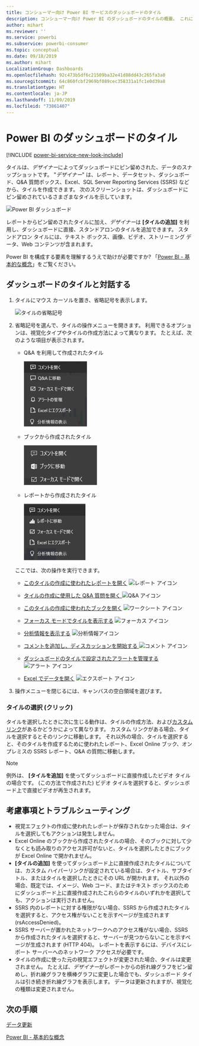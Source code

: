 ```yaml
---
title: コンシューマー向け Power BI サービスのダッシュボードのタイル
description: コンシューマー向け Power BI のダッシュボードのタイルの概要。 これには、SQL Server Reporting Services (SSRS) から作成されるタイルが含まれます。
author: mihart
ms.reviewer: ''
ms.service: powerbi
ms.subservice: powerbi-consumer
ms.topic: conceptual
ms.date: 09/18/2019
ms.author: mihart
LocalizationGroup: Dashboards
ms.openlocfilehash: 92c473b5df6c21509ba32e41d88dd43c265fa3a0
ms.sourcegitcommit: 64c860fcbf2969bf089cec358331a1fc1e0d39a8
ms.translationtype: HT
ms.contentlocale: ja-JP
ms.lasthandoff: 11/09/2019
ms.locfileid: "73861407"
---
```

# <a name="dashboard-tiles-in-power-bi"></a>Power BI のダッシュボードのタイル

[!INCLUDE [power-bi-service-new-look-include](../includes/power-bi-service-new-look-include.md)]

タイルは、*デザイナー*によってダッシュボードにピン留めされた、データのスナップショットです。 "*デザイナー*" は、レポート、データセット、ダッシュボード、Q&A 質問ボックス、Excel、SQL Server Reporting Services (SSRS) などから、タイルを作成できます。  次のスクリーンショットは、ダッシュボードにピン留めされているさまざまなタイルを示しています。

![Power BI ダッシュボード](./media/end-user-tiles/power-bi-dash.png)


レポートからピン留めされたタイルに加え、*デザイナー*は **[タイルの追加]** を利用し、ダッシュボードに直接、スタンドアロンのタイルを追加できます。 スタンドアロン タイルには、テキスト ボックス、画像、ビデオ、ストリーミング データ、Web コンテンツが含まれます。

Power BI を構成する要素を理解するうえで助けが必要ですか?  「[Power BI - 基本的な概念](end-user-basic-concepts.md)」をご覧ください。


## <a name="interacting-with-tiles-on-a-dashboard"></a>ダッシュボードのタイルと対話する

1. タイルにマウス カーソルを置き、省略記号を表示します。
   
    ![タイルの省略記号](./media/end-user-tiles/ellipses_new.png)
2. 省略記号を選んで、タイルの操作メニューを開きます。 利用できるオプションは、視覚化タイプやタイルの作成方法によって異なります。 たとえば、次のような項目が表示されます。

    - Q&A を利用して作成されたタイル
   
        ![省略記号アイコン](./media/end-user-tiles/power-bi-options-1.png)

    - ブックから作成されたタイル
   
        ![省略記号アイコン](./media/end-user-tiles/power-bi-options-2.png)

    - レポートから作成されたタイル
   
        ![省略記号アイコン](./media/end-user-tiles/power-bi-options-3.png)
   
    ここでは、次の操作を実行できます。
   
   * [このタイルの作成に使われたレポートを開く](end-user-reports.md) ![レポート アイコン](./media/end-user-tiles/chart-icon.jpg)  
   
   * [タイルの作成に使用した Q&A 質問を開く ](end-user-reports.md) ![Q&A アイコン](./media/end-user-tiles/qna-icon.png)  
   

   * [このタイルの作成に使われたブックを開く](end-user-reports.md) ![ワークシート アイコン](./media/end-user-tiles/power-bi-open-worksheet.png)  
   * [フォーカス モードでタイルを表示する](end-user-focus.md) ![フォーカス アイコン](./media/end-user-tiles/fullscreen-icon.jpg)  
   * [分析情報を表示する](end-user-insights.md) ![分析情報アイコン](./media/end-user-tiles/power-bi-insights.png)
   * [コメントを追加し、ディスカッションを開始する ](end-user-comment.md) ![コメント アイコン](./media/end-user-tiles/comment-icons.png)
   * [ダッシュボードのタイルで設定されたアラートを管理する](end-user-alerts.md) ![アラート アイコン](./media/end-user-tiles/power-bi-alert-icon.png)
   * [Excel でデータを開く](end-user-export.md) ![エクスポート アイコン](./media/end-user-tiles/power-bi-export-icon.png)


3. 操作メニューを閉じるには、キャンバスの空白領域を選びます。

### <a name="select-click-a-tile"></a>タイルの選択 (クリック)
タイルを選択したときに次に生じる動作は、タイルの作成方法、および[カスタム リンク](../service-dashboard-edit-tile.md)があるかどうかによって異なります。 カスタム リンクがある場合、タイルを選択するとそのリンクに移動します。 それ以外の場合、タイルを選択すると、そのタイルを作成するために使われたレポート、Excel Online ブック、オンプレミスの SSRS レポート、Q&A の質問に移動します。

> [!NOTE]
> 例外は、 **[タイルを追加]** を使ってダッシュボードに直接作成したビデオ タイルの場合です。 (この方法で作成された) ビデオ タイルを選択すると、ダッシュボード上で直接ビデオが再生されます。   
> 
> 

## <a name="considerations-and-troubleshooting"></a>考慮事項とトラブルシューティング
* 視覚エフェクトの作成に使われたレポートが保存されなかった場合は、タイルを選択してもアクションは発生しません。
* Excel Online のブックから作成されたタイルの場合、そのブックに対して少なくとも読み取りのアクセス許可がないと、タイルを選択したときにブックが Excel Online で開かれません。
* **[タイルの追加]** を使ってダッシュボード上に直接作成されたタイルについては、カスタム ハイパーリンクが設定されている場合は、タイトル、サブタイトル、またはタイルを選択したときにその URL が開かれます。  それ以外の場合、既定では、イメージ、Web コード、またはテキスト ボックスのためにダッシュボード上に直接作成されたこれらのタイルのいずれかを選択しても、アクションは実行されません。
* SSRS 内のレポートに対する権限がない場合、SSRS から作成されたタイルを選択すると、アクセス権がないことを示すページが生成されます (rsAccessDenied)。
* SSRS サーバーが置かれたネットワークへのアクセス権がない場合、SSRS から作成されたタイルを選択すると、サーバーが見つからないことを示すページが生成されます (HTTP 404)。 レポートを表示するには、デバイスにレポート サーバーへのネットワーク アクセスが必要です。
* タイルの作成に使った元の視覚エフェクトが変更された場合、タイルは変更されません。  たとえば、*デザイナー*がレポートからの折れ線グラフをピン留めし、折れ線グラフを横棒グラフに変更した場合でも、ダッシュボード タイルは引き続き折れ線グラフを表示します。 データは更新されますが、視覚化の種類は変更されません。

## <a name="next-steps"></a>次の手順
[データ更新](../refresh-data.md)

[Power BI - 基本的な概念](end-user-basic-concepts.md)
